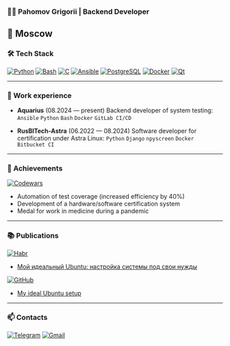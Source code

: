 ### 👨‍💻 Pahomov Grigorii | Backend Developer
**📍 Moscow** 
---

### 🛠 Tech Stack
[![Python](https://img.shields.io/badge/Python-3776AB?style=flat-square&logo=python&logoColor=white)](https://github.com/pcade/WireguardAutoConfinguration)
[![Bash](https://img.shields.io/badge/Bash-4EAA25?style=flat-square&logo=gnu-bash&logoColor=white)](https://github.com/pcade/bash_library)
[![C](https://img.shields.io/badge/C-A8B9CC?style=flat-square&logo=c&logoColor=white)](https://github.com/pcade/Cansi)
[![Ansible](https://img.shields.io/badge/Ansible-EE0000?style=flat-square&logo=ansible&logoColor=white)](https://github.com/pcade/perfect-ubuntu-setup)
[![PostgreSQL](https://img.shields.io/badge/PostgreSQL-4169E1?logo=postgresql&logoColor=white)](https://github.com/pcade)
[![Docker](https://img.shields.io/badge/Docker-2496ED?logo=docker&logoColor=white)](https://github.com/pcade)
[![Qt](https://img.shields.io/badge/Qt-41CD52?logo=qt&logoColor=white)](https://github.com/pcade)

---

### 🚀 Work experience
- **Aquarius** (08.2024 — present) 
Backend developer of system testing: 
`Ansible` `Python` `Bash` `Docker` `GitLab CI/CD`

- **RusBITech-Astra** (06.2022 — 08.2024) 
Software developer for certification under Astra Linux: 
`Python` `Django` `npyscreen` `Docker` `Bitbucket CI`

---

### 📌 Achievements
[![Codewars](https://www.codewars.com/users/pcade/badges/small)](https://www.codewars.com/users/pcade)
- Automation of test coverage (increased efficiency by 40%)
- Development of a hardware/software certification system
- Medal for work in medicine during a pandemic

---

### 📚 Publications
[![Habr](https://img.shields.io/badge/📖_Habr_Article-65A3BE?style=for-the-badge)]()
- [Мой идеальный Ubuntu: настройка системы под свои нужды](https://habr.com/ru/companies/aquarius/articles/899068/)

[![GitHub](https://img.shields.io/badge/💻_GitHub_Repo-181717?style=for-the-badge&logo=github)]()
- [My ideal Ubuntu setup](https://github.com/pcade/perfect-ubuntu-setup)

---

### 📫 Contacts
[![Telegram](https://img.shields.io/badge/Telegram-26A5E4?style=for-the-badge&logo=telegram)](https://t.me/gpcade)
[![Gmail](https://img.shields.io/badge/Gmail-D14836?style=for-the-badge&logo=gmail&logoColor=white)](mailto:pahomovgrigorii@gmail.com)
